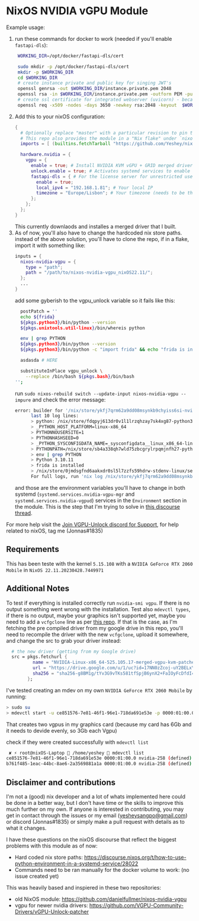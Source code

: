 # NixOS NVIDIA vGPU Module

Example usage:
1. run these commands for docker to work (needed if you'll enable `fastapi-dls`):
   ```bash
    WORKING_DIR=/opt/docker/fastapi-dls/cert

    sudo mkdir -p /opt/docker/fastapi-dls/cert
    mkdir -p $WORKING_DIR
    cd $WORKING_DIR
    # create instance private and public key for singing JWT's
    openssl genrsa -out $WORKING_DIR/instance.private.pem 2048 
    openssl rsa -in $WORKING_DIR/instance.private.pem -outform PEM -pubout -out $WORKING_DIR/instance.public.pem
    # create ssl certificate for integrated webserver (uvicorn) - because clients rely on ssl
    openssl req -x509 -nodes -days 3650 -newkey rsa:2048 -keyout  $WORKING_DIR/webserver.key -out $WORKING_DIR/webserver.crt
   ```
2. Add this to your nixOS configuration:
    ```nix
    {
      # Optionally replace "master" with a particular revision to pin this dependency.
      # This repo also provides the module in a "Nix flake" under `nixosModules.nvidia-vgpu` output
      imports = [ (builtins.fetchTarball "https://github.com/Yeshey/nixos-nvidia-vgpu_nixOS22.11_WIP/archive/master.tar.gz") ];

      hardware.nvidia = {
        vgpu = {
          enable = true; # Install NVIDIA KVM vGPU + GRID merged driver for consumer cards with vgpu unlocked.
          unlock.enable = true; # Activates systemd services to enable vGPU functionality on using DualCoder/vgpu_unlock project.
          fastapi-dls = { # For the license server for unrestricted use of the vgpu driver in guests
            enable = true;
            local_ipv4 = "192.168.1.81"; # Your local IP
            timezone = "Europe/Lisbon"; # Your timezone (needs to be the same as the tz in the VM)
          };
        };
      };
    }
    ```
    This currently downlaods and installes a merged driver that I built.
3. As of now, you'll also have to change the hardcoded nix store paths. instead of the above solution, you'll have to clone the repo, if in a flake, import it with something like:
    ```nix
    inputs = {
      nixos-nvidia-vgpu = {
        type = "path";
        path = "/path/to/nixos-nvidia-vgpu_nixOS22.11/";
      };
      ...
    }
    ```
    add some gyberish to the vgpu_unlock variable so it fails like this:
    ```bash
      postPatch = ''
      echo ${frida}
      ${pkgs.python3}/bin/python --version
      ${pkgs.unixtools.util-linux}/bin/whereis python

      env | grep PYTHON
      ${pkgs.python3}/bin/python --version
      ${pkgs.python3}/bin/python -c "import frida" && echo "frida is installed" || echo "frida is not installed"

      asdasda # HERE

      substituteInPlace vgpu_unlock \
        --replace /bin/bash ${pkgs.bash}/bin/bash
    '';
    ```
    run `sudo nixos-rebuild switch --update-input nixos-nvidia-vgpu --impure`
    and check the error message:
    ```bash
    error: builder for '/nix/store/ykfj7qrm62a9dd08msynkb9chyiss6si-nvidia-vgpu-unlock.drv' failed with exit code 127;
          last 10 log lines:
          > python: /nix/store/fdqpyj613dr0v1l1lrzqhzay7sk4xg87-python3-3.10.10/bin/python
          > _PYTHON_HOST_PLATFORM=linux-x86_64
          > PYTHONNOUSERSITE=1
          > PYTHONHASHSEED=0
          > _PYTHON_SYSCONFIGDATA_NAME=_sysconfigdata__linux_x86_64-linux-gnu
          > PYTHONPATH=/nix/store/sb4a338qh7wld75zbcgrylrpqmjnfh27-python3.10-frida-tools-12.1.1/lib/python3.10/site-packages:/nix/store/ndr7x7qhkssarrgjpqqnv8i9py4vyc9c-python3.10-colorama-0.4.6/lib/python3.10/site-packages:/nix/store/fdqpyj613dr0v1l1lrzqhzay7sk4xg87-python3-3.10.10/lib/python3.10/site-packages:/nix/store/lz6vq2kp7rww3jj6f7zgf4n50c3qvc83-python3.10-frida-16.0.18/lib/python3.10/site-packages:/nix/store/k7xyj5b5dw0cna25b91ygqskkwv8na4s-python3.10-typing-extensions-4.5.0/lib/python3.10/site-packages:/nix/store/pf9j3spzhbz7gvmbyk6a5kwcmi7zvpmy-python3.10-prompt-toolkit-3.0.38/lib/python3.10/site-packages:/nix/store/hix271phwzb157a2sj9fn5zfmkpz8zpd-python3.10-six-1.16.0/lib/python3.10/site-packages:/nix/store/khqw9ph04dvjy86rlzxzhyk21c2binhi-python3.10-wcwidth-0.2.6/lib/python3.10/site-packages:/nix/store/fpcah4a88pjj7jmwhrcvfb9kg6qj58vc-python3.10-setuptools-67.4.0/lib/python3.10/site-packages:/nix/store/asf94iynbzxraqzmbi2w69vj3khaphan-python3.10-pygments-2.14.0/lib/python3.10/site-packages:/nix/store/d8ghysrcn5nsyh9w3gvwg5kk1iyy510r-python3.10-docutils-0.19/lib/python3.10/site-packages
          > env | grep PYTHON
          > Python 3.10.11
          > frida is installed
          > /nix/store/0jmdsgfnd6aakxdr0sl5l7zzfs59hdrw-stdenv-linux/setup: line 95: asdasda: command not found
          For full logs, run 'nix log /nix/store/ykfj7qrm62a9dd08msynkb9chyiss6si-nvidia-vgpu-unlock.drv'.
    ```
    and those are the environment variables you'll have to change in both systemd (`systemd.services.nvidia-vgpu-mgr` and `systemd.services.nvidia-vgpud`) services in the `Environment` section in the module.
    This is the step that I'm trying to solve in [this discourse thread](https://discourse.nixos.org/t/how-to-use-python-environment-in-a-systemd-service/28022).
    
For more help visit the [Join VGPU-Unlock discord for Support](https://discord.com/invite/5rQsSV3Byq), for help related to nixOS, tag me (Jonnas#1835)

## Requirements
This has been teste with the kernel `5.15.108` with a `NVIDIA GeForce RTX 2060 Mobile` in `NixOS 22.11.20230428.7449971`

## Additional Notes
To test if everything is installed correctly run `nvidia-smi vgpu`. If there is no output something went wrong with the installation.
Test also `mdevctl types`, if there is no output, maybe your graphics isn't supported yet, maybe you need to add a `vcfgclone` line as per [this repo](https://github.com/VGPU-Community-Drivers/vGPU-Unlock-patcher). If that is the case, as I'm fetching the pre compiled driver from my google drive in this repo, you'll need to recompile the driver with the new `vcfgclone`, upload it somewhere, and change the src to grab your driver instead:
```nix
  # the new driver (getting from my Google drive)
  src = pkgs.fetchurl {
          name = "NVIDIA-Linux-x86_64-525.105.17-merged-vgpu-kvm-patched.run"; # So there can be special characters in the link below: https://github.com/NixOS/nixpkgs/issues/6165#issuecomment-141536009
          url = "https://drive.google.com/u/1/uc?id=17NN0zZcoj-uY2BELxY2YqGvf6KtZNXhG&export=download&confirm=t&uuid=e2729c36-3bb7-4be6-95b0-08e06eac55ce&at=AKKF8vzPeXmt0W_pxHE9rMqewfXY:1683158182055";
          sha256 = "sha256-g8BM1g/tYv3G9vTKs581tfSpjB6ynX2+FaIOyFcDfdI=";
        };
```

I've tested creating an mdev on my own `NVIDIA GeForce RTX 2060 Mobile` by running:
```bash
> sudo su
> mdevctl start -u ce851576-7e81-46f1-96e1-718da691e53e -p 0000:01:00.0 --type nvidia-258 && mdevctl start -u b761f485-1eac-44bc-8ae6-2a3569881a1a -p 0000:01:00.0 --type nvidia-258 && mdevctl define --auto --uuid ce851576-7e81-46f1-96e1-718da691e53e && mdevctl define --auto --uuid b761f485-1eac-44bc-8ae6-2a3569881a1a && mdevctl list
```
That creates two vgpus in my graphics card (because my card has 6Gb and it needs to devide evenly, so 3Gb each Vgpu)

check if they were created successfully with `mdevctl list`
```bash
 ✘ ⚡ root@nixOS-Laptop  /home/yeshey  mdevctl list
ce851576-7e81-46f1-96e1-718da691e53e 0000:01:00.0 nvidia-258 (defined)
b761f485-1eac-44bc-8ae6-2a3569881a1a 0000:01:00.0 nvidia-258 (defined)
```


## Disclaimer and contributions

I'm not a (good) nix developer and a lot of whats implemented here could be done in a better way, but I don't have time or the skills to improve this much further on my own. If anyone is interested in contributing, you may get in contact through the issues or my email (yesheysangpo@gmail.com) or discord (Jonnas#1835) or simply make a pull request with details as to what it changes.

I have these questions on the nixOS discourse that reflect the biggest problems with this module as of now:
- Hard coded nix store paths: https://discourse.nixos.org/t/how-to-use-python-environment-in-a-systemd-service/28022
- Commands need to be ran manually for the docker volume to work: (no issue created yet)

This was heavily based and inspiered in these two repositories:
- old NixOS module: https://github.com/danielfullmer/nixos-nvidia-vgpu
- vgpu for newer nvidia drivers: https://github.com/VGPU-Community-Drivers/vGPU-Unlock-patcher